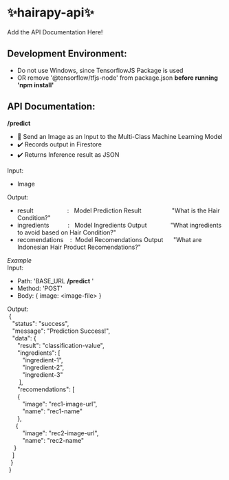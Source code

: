 ﻿# ✨hairapy-api✨
Add the API Documentation Here!

## Development Environment:
- Do not use Windows, since TensorflowJS Package is used
- OR remove '@tensorflow/tfjs-node' from package.json
**before running 'npm install'**  

## API Documentation:
**/predict**  
- 🔴 Send an Image as an Input to the Multi-Class Machine Learning Model
- ✔️ Records output in Firestore
- ✔️ Returns Inference result as JSON 

Input:
- Image

Output:
- result&nbsp;&nbsp;&nbsp;&nbsp;&nbsp;&nbsp;&nbsp;&nbsp;&nbsp;&nbsp;&nbsp;&nbsp;&nbsp;&nbsp;&nbsp;&nbsp;&nbsp;&nbsp;&nbsp;&nbsp;:&nbsp;&nbsp;&nbsp;Model Prediction Result&nbsp;&nbsp;&nbsp;&nbsp;&nbsp;&nbsp;&nbsp;&nbsp;&nbsp;&nbsp;&nbsp;&nbsp;&nbsp;&nbsp;&nbsp;&nbsp;&nbsp;&nbsp;"What is the Hair Condition?"
- ingredients&nbsp;&nbsp;&nbsp;&nbsp;&nbsp;&nbsp;&nbsp;&nbsp;&nbsp;&nbsp;&nbsp;:&nbsp;&nbsp;&nbsp;Model Ingredients Output&nbsp;&nbsp;&nbsp;&nbsp;&nbsp;&nbsp;&nbsp;&nbsp;&nbsp;&nbsp;&nbsp;&nbsp;&nbsp;&nbsp;"What ingredients to avoid based on Hair Condition?"
- recomendations&nbsp;&nbsp;&nbsp;&nbsp;:&nbsp;&nbsp;Model Recomendations Output&nbsp;&nbsp;&nbsp;&nbsp;&nbsp;&nbsp;"What are Indonesian Hair Product Recomendations?"

*Example*  
Input:
- Path:  'BASE_URL
**/predict**
'
- Method: 'POST'
- Body: { image: \<image-file\> }  

Output:  
&nbsp;{  
&nbsp;&nbsp;&nbsp;"status": "success",  
&nbsp;&nbsp;&nbsp;"message": "Prediction Success!",  
&nbsp;&nbsp;&nbsp;"data": {  
&nbsp;&nbsp;&nbsp;&nbsp;&nbsp;&nbsp;"result": "classification-value",  
&nbsp;&nbsp;&nbsp;&nbsp;&nbsp;&nbsp;"ingredients": [  
&nbsp;&nbsp;&nbsp;&nbsp;&nbsp;&nbsp;&nbsp;&nbsp;&nbsp;"ingredient-1",  
&nbsp;&nbsp;&nbsp;&nbsp;&nbsp;&nbsp;&nbsp;&nbsp;&nbsp;"ingredient-2",  
&nbsp;&nbsp;&nbsp;&nbsp;&nbsp;&nbsp;&nbsp;&nbsp;&nbsp;"ingredient-3"  
&nbsp;&nbsp;&nbsp;&nbsp;&nbsp;&nbsp;&nbsp;],  
&nbsp;&nbsp;&nbsp;&nbsp;&nbsp;&nbsp;"recomendations": [  
&nbsp;&nbsp;&nbsp;&nbsp;&nbsp;&nbsp;{  
&nbsp;&nbsp;&nbsp;&nbsp;&nbsp;&nbsp;&nbsp;&nbsp;&nbsp;"image": "rec1-image-url",  
&nbsp;&nbsp;&nbsp;&nbsp;&nbsp;&nbsp;&nbsp;&nbsp;&nbsp;"name": "rec1-name"  
&nbsp;&nbsp;&nbsp;&nbsp;&nbsp;&nbsp;},  
&nbsp;&nbsp;&nbsp;&nbsp;&nbsp;{  
&nbsp;&nbsp;&nbsp;&nbsp;&nbsp;&nbsp;&nbsp;&nbsp;&nbsp;"image": "rec2-image-url",  
&nbsp;&nbsp;&nbsp;&nbsp;&nbsp;&nbsp;&nbsp;&nbsp;&nbsp;"name": "rec2-name"  
&nbsp;&nbsp;&nbsp;&nbsp;}  
&nbsp;&nbsp;&nbsp;]  
&nbsp;&nbsp;}  
&nbsp;}  
